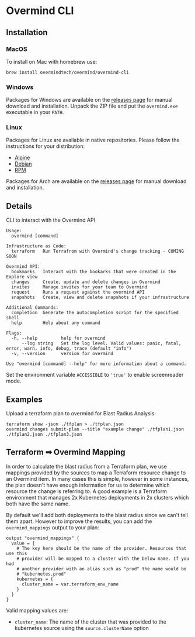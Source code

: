# Overmind CLI

## Installation

### MacOS

To install on Mac with homebrew use:

```
brew install overmindtech/overmind/overmind-cli
```

### Windows

Packages for Windows are available on the [releases page](https://github.com/overmindtech/cli/releases/latest) for manual download and installation. Unpack the ZIP file and put the `overmind.exe` executable in your `PATH`.

### Linux

Packages for Linux are available in native repositories. Please follow the instructions for your distribution:
* [Alpine](https://cloudsmith.io/~overmind/repos/tools/setup/#formats-alpine)
* [Debian](https://cloudsmith.io/~overmind/repos/tools/setup/#formats-deb)
* [RPM](https://cloudsmith.io/~overmind/repos/tools/setup/#formats-rpm)

Packages for Arch are available on the [releases page](https://github.com/overmindtech/cli/releases/latest) for manual download and installation.

## Details

CLI to interact with the Overmind API

```
Usage:
  overmind [command]

Infrastructure as Code:
  terraform   Run Terrafrom with Overmind's change tracking - COMING SOON

Overmind API:
  bookmarks   Interact with the bookarks that were created in the Explore view
  changes     Create, update and delete changes in Overmind
  invites     Manage invites for your team to Overmind
  request     Runs a request against the overmind API
  snapshots   Create, view and delete snapshots if your infrastructure

Additional Commands:
  completion  Generate the autocompletion script for the specified shell
  help        Help about any command

Flags:
  -h, --help         help for overmind
      --log string   Set the log level. Valid values: panic, fatal, error, warn, info, debug, trace (default "info")
  -v, --version      version for overmind

Use "overmind [command] --help" for more information about a command.
```

Set the environment variable `ACCESSIBLE` to `'true'` to enable screenreader mode.

## Examples

Upload a terraform plan to overmind for Blast Radius Analysis:

```
terraform show -json ./tfplan > ./tfplan.json
overmind changes submit-plan --title "example change" ./tfplan1.json ./tfplan2.json ./tfplan3.json
```

## Terraform ➡ Overmind Mapping

In order to calculate the blast radius from a Terraform plan, we use mappings provided by the sources to map a Terraform resource change to an Overmind item. In many cases this is simple, however in some instances, the plan doesn't have enough information for us to determine which resource the change is referring to. A good example is a Terraform environment that manages 2x Kubernetes deployments in 2x clusters which both have the same name.

By default we'll add both deployments to the blast radius since we can't tell them apart. However to improve the results, you can add the `overmind_mappings` output to your plan:

```hcl
output "overmind_mappings" {
  value = {
    # The key here should be the name of the provider. Resources that use this
    # provider will be mapped to a cluster with the below name. If you had
    # another provider with an alias such as "prod" the name would be
    # "kubernetes.prod"
    kubernetes = {
      cluster_name = var.terraform_env_name
    }
  }
}
```

Valid mapping values are:

* `cluster_name`: The name of the cluster that was provided to the kubernetes source using the `source.clusterName` option
